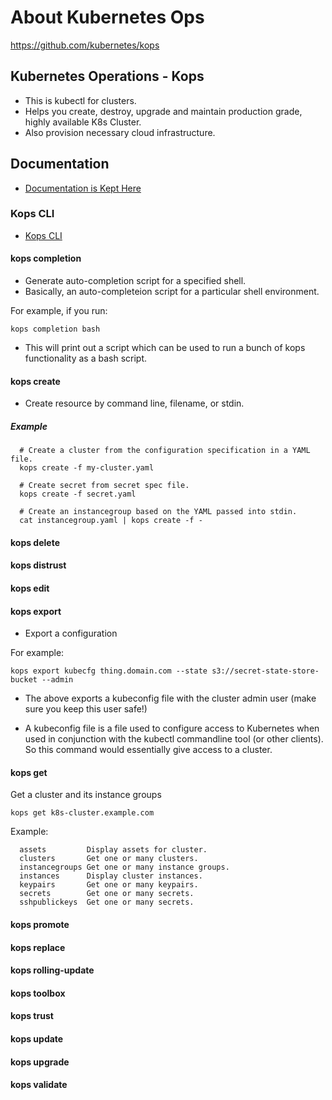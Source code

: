 # About Kubernetes Ops

https://github.com/kubernetes/kops

## Kubernetes Operations - Kops

* This is kubectl for clusters.
* Helps you create, destroy, upgrade and maintain production grade, highly available K8s Cluster.
* Also provision necessary cloud infrastructure.

## Documentation

* [Documentation is Kept Here](https://kops.sigs.k8s.io/)

### Kops CLI

* [Kops CLI](https://kops.sigs.k8s.io/cli/kops/)

#### kops completion

* Generate auto-completion script for a specified shell.
* Basically, an auto-completeion script for a particular shell environment.

For example, if you run:

```
kops completion bash
```

* This will print out a script which can be used to run a bunch of kops functionality as a bash script.

#### kops create

* Create resource by command line, filename, or stdin.

##### Example

```
  # Create a cluster from the configuration specification in a YAML file.
  kops create -f my-cluster.yaml

  # Create secret from secret spec file.
  kops create -f secret.yaml

  # Create an instancegroup based on the YAML passed into stdin.
  cat instancegroup.yaml | kops create -f -
```

#### kops delete

#### kops distrust

#### kops edit

#### kops export

* Export a configuration

For example:

```
kops export kubecfg thing.domain.com --state s3://secret-state-store-bucket --admin
```
* The above exports a kubeconfig file with the cluster admin user (make sure you keep this user safe!)

* A kubeconfig file is a file used to configure access to Kubernetes when used in conjunction with the kubectl commandline tool (or other clients).  So this command would essentially give access to a cluster.

#### kops get

Get a cluster and its instance groups

```
kops get k8s-cluster.example.com
```
Example:

```
  assets         Display assets for cluster.
  clusters       Get one or many clusters.
  instancegroups Get one or many instance groups.
  instances      Display cluster instances.
  keypairs       Get one or many keypairs.
  secrets        Get one or many secrets.
  sshpublickeys  Get one or many secrets.
```

#### kops promote

#### kops replace

#### kops rolling-update

#### kops toolbox

#### kops trust

#### kops update

#### kops upgrade

#### kops validate